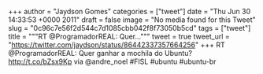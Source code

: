 
+++
author = "Jaydson Gomes"
categories = ["tweet"]
date = "Thu Jun 30 14:33:53 +0000 2011"
draft = false
image = "No media found for this Tweet"
slug = "0c96c7e56f2d544c7d1085cbb042f8f73050b5cd"
tags = ["tweet"]
title = """RT @ProgramadorREAL: Quer..."""
tweet = true
tweet_url = "https://twitter.com/jaydson/status/86442337357664256"
+++
RT @ProgramadorREAL: Quer ganhar a mochila do Ubuntu? http://t.co/bZsx9Kp via @andre_noel #FISL #ubuntu #ubuntu-br
